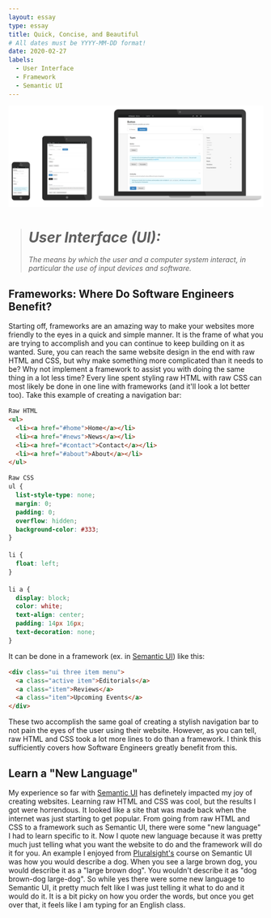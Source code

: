 ```yaml
---
layout: essay
type: essay
title: Quick, Concise, and Beautiful
# All dates must be YYYY-MM-DD format!
date: 2020-02-27
labels:
  - User Interface
  - Framework
  - Semantic UI
---
```


<img class="ui centered fluid rounded image" src="../images/semanticUI.png">

> # *User Interface (UI):*
> *The means by which the user and a computer system interact,* 
> *in particular the use of input devices and software.*

## Frameworks: Where Do Software Engineers Benefit?
Starting off, frameworks are an amazing way to make your websites more friendly to the eyes in a quick and simple manner. It is the frame of what you are trying to accomplish and you can continue to keep building on it as wanted. Sure, you can reach the same website design in the end with raw HTML and CSS, but why make something more complicated than it needs to be? Why not implement a framework to assist you with doing the same thing in a lot less time? Every line spent styling raw HTML with raw CSS can most likely be done in one line with frameworks (and it'll look a lot better too). Take this example of creating a navigation bar:
```html
Raw HTML
<ul>
  <li><a href="#home">Home</a></li>
  <li><a href="#news">News</a></li>
  <li><a href="#contact">Contact</a></li>
  <li><a href="#about">About</a></li>
</ul>
```
```css
Raw CSS
ul {
  list-style-type: none;
  margin: 0;
  padding: 0;
  overflow: hidden;
  background-color: #333;
}

li {
  float: left;
}

li a {
  display: block;
  color: white;
  text-align: center;
  padding: 14px 16px;
  text-decoration: none;
}
```
It can be done in a framework (ex. in [Semantic UI](semantic-ui.com)) like this:
```html
<div class="ui three item menu">
  <a class="active item">Editorials</a>
  <a class="item">Reviews</a>
  <a class="item">Upcoming Events</a>
</div>
```
These two accomplish the same goal of creating a stylish navigation bar to not pain the eyes of the user using their website. However, as you can tell, raw HTML and CSS took a lot more lines to do than a framework. I think this sufficiently covers how Software Engineers greatly benefit from this.

## Learn a "New Language"
My experience so far with [Semantic UI](semantic-ui.com) has definetely impacted my joy of creating websites. Learning raw HTML and CSS was cool, but the results I got were horrendous. It looked like a site that was made back when the internet was just starting to get popular. From going from raw HTML and CSS to a framework such as Semantic UI, there were some "new language" I had to learn specific to it. Now I quote new language because it was pretty much just telling what you want the website to do and the framework will do it for you. An example I enjoyed from [Pluralsight's](www.pluralsight.com) course on Semantic UI was how you would describe a dog. When you see a large brown dog, you would describe it as a "large brown dog". You wouldn't describe it as "dog brown-dog large-dog". So while yes there were some new language to Semantic UI, it pretty much felt like I was just telling it what to do and it would do it. It is a bit picky on how you order the words, but once you get over that, it feels like I am typing for an English class.